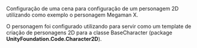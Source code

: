 Configuração de uma cena para configuração de um personagem 2D utilizando como exemplo o personagem Megaman X.

O personagem foi configurado utilizando para servir como um template de criação de personagens 2D para a classe BaseCharacter (package **UnityFoundation.Code.Character2D**).